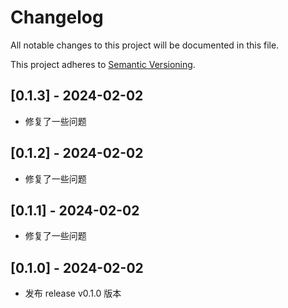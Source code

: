 # Changelog

All notable changes to this project will be documented in this file.

This project adheres to [Semantic Versioning](https://semver.org).

<!--
Note: In this file, do not use the hard wrap in the middle of a sentence for compatibility with GitHub comment style markdown rendering.
-->

## [0.1.3] - 2024-02-02

- 修复了一些问题

## [0.1.2] - 2024-02-02

- 修复了一些问题

## [0.1.1] - 2024-02-02

- 修复了一些问题

## [0.1.0] - 2024-02-02

- 发布 release v0.1.0 版本

